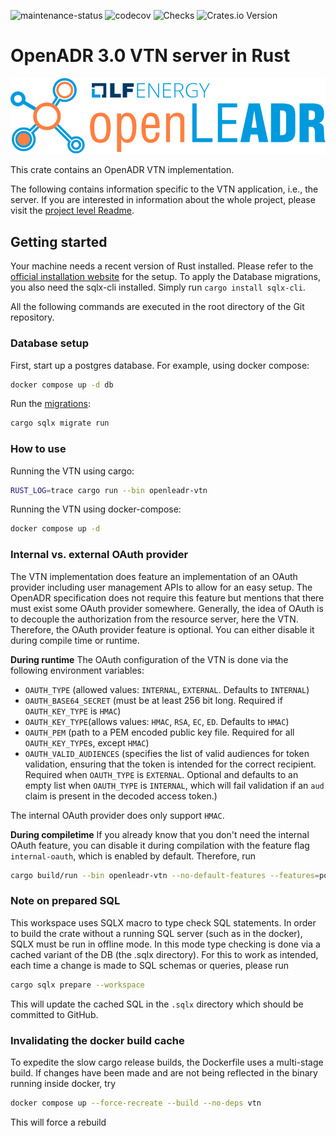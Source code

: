 ![maintenance-status](https://img.shields.io/badge/maintenance-actively--developed-brightgreen.svg)
![codecov](https://codecov.io/gh/OpenLEADR/openleadr-rs/graph/badge.svg?token=BKQ0QW9G8H)
![Checks](https://github.com/OpenLEADR/openleadr-rs/actions/workflows/checks.yml/badge.svg?branch=main)
![Crates.io Version](https://img.shields.io/crates/v/openleadr-vtn)

# OpenADR 3.0 VTN server in Rust

![LF energy OpenLEADR logo](../openleadr-logo.svg)

This crate contains an OpenADR VTN implementation.

The following contains information specific to the VTN application, i.e., the server.
If you are interested in information about the whole project, please visit the [project level Readme](../README.md).

## Getting started
Your machine needs a recent version of Rust installed.
Please refer to the [official installation website](https://rustup.rs/) for the setup.
To apply the Database migrations, you also need the sqlx-cli installed.
Simply run `cargo install sqlx-cli`.

All the following commands are executed in the root directory of the Git repository.

### Database setup

First, start up a postgres database. For example, using docker compose:

```bash
docker compose up -d db
```

Run the [migrations](https://github.com/launchbadge/sqlx/blob/main/sqlx-cli/README.md):

```bash
cargo sqlx migrate run
```

### How to use

Running the VTN using cargo:

```bash
RUST_LOG=trace cargo run --bin openleadr-vtn
```

Running the VTN using docker-compose:

```bash
docker compose up -d
```

### Internal vs. external OAuth provider
The VTN implementation does feature an implementation of an OAuth provider including user management APIs
to allow for an easy setup.
The OpenADR specification does not require this feature but mentions that there must exist some OAuth provider somewhere.
Generally, the idea of OAuth is to decouple the authorization from the resource server, here the VTN.
Therefore, the OAuth provider feature is optional.
You can either disable it during compile time or runtime.

**During runtime**
The OAuth configuration of the VTN is done via the following environment variables:
- `OAUTH_TYPE` (allowed values: `INTERNAL`, `EXTERNAL`. Defaults to `INTERNAL`)
- `OAUTH_BASE64_SECRET` (must be at least 256 bit long. Required if `OAUTH_KEY_TYPE` is `HMAC`)
- `OAUTH_KEY_TYPE`(allows values: `HMAC`, `RSA`, `EC`, `ED`. Defaults to `HMAC`)
- `OAUTH_PEM` (path to a PEM encoded public key file. Required for all `OAUTH_KEY_TYPE`s, except `HMAC`)
- `OAUTH_VALID_AUDIENCES` (specifies the list of valid audiences for token validation, ensuring that the token is intended for the correct recipient. Required when `OAUTH_TYPE` is `EXTERNAL`. Optional and defaults to an empty list when `OAUTH_TYPE` is `INTERNAL`, which will fail validation if an `aud` claim is present in the decoded access token.)

The internal OAuth provider does only support `HMAC`.

**During compiletime**
If you already know that you don't need the internal OAuth feature,
you can disable it during compilation with the feature flag `internal-oauth`, which is enabled by default.
Therefore, run
```bash
cargo build/run --bin openleadr-vtn --no-default-features --features=postgres [--release]
```

### Note on prepared SQL

This workspace uses SQLX macro to type check SQL statements.
In order to build the crate without a running SQL server (such as in the docker), SQLX must be run in offline mode.
In this mode type checking is done via a cached variant of the DB (the .sqlx directory).
For this to work as intended, each time a change is made to SQL schemas or queries, please run

```bash
cargo sqlx prepare --workspace
```

This will update the cached SQL in the `.sqlx` directory which should be committed to GitHub.

### Invalidating the docker build cache

To expedite the slow cargo release builds, the Dockerfile uses a multi-stage build.
If changes have been made and are not being reflected in the binary running inside docker, try

```bash
docker compose up --force-recreate --build --no-deps vtn
```

This will force a rebuild
